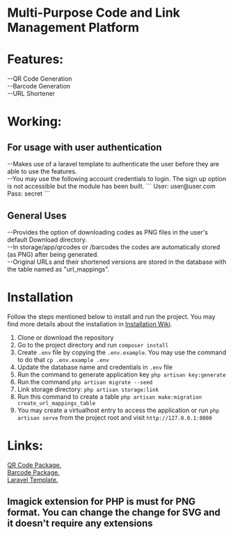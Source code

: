 # Multi-Purpose Code and Link Management Platform

# Features:
--QR Code Generation<br>
--Barcode Generation<br>
--URL Shortener

# Working:
<h2>For usage with user authentication</h2>
--Makes use of a laravel template to authenticate the user before they are able to use the features.<br>
--You may use the following account credentials to login. The sign up option is not accessible but the module has been built.
```
User: user@user.com
Pass: secret
```
<h2>General Uses</h2>
--Provides the option of downloading codes as PNG files in the user's default Download directory.<br>
--In storage/app/qrcodes or /barcodes the codes are automatically stored (as PNG) after being generated.<br>
--Original URLs and their shortened versions are stored in the database with the table named as "url_mappings".

# Installation

Follow the steps mentioned below to install and run the project. You may find more details about the installation in [Installation Wiki](https://github.com/nasirkhan/laravel-starter/wiki/Installation).

1. Clone or download the repository
2. Go to the project directory and run `composer install`
3. Create `.env` file by copying the `.env.example`. You may use the command to do that `cp .env.example .env`
4. Update the database name and credentials in `.env` file
5. Run the command to generate application key `php artisan key:generate`
6. Run the command `php artisan migrate --seed`
7. Link storage directory: `php artisan storage:link`
8. Run this command to create a table `php artisan make:migration create_url_mappings_table`
9. You may create a virtualhost entry to access the application or run `php artisan serve` from the project root and visit `http://127.0.0.1:8000`
    
# Links:
[QR Code Package.](http://www.simplesoftware.io/#/docs/simple-qrcode) <br>
[Barcode Package.](https://github.com/picqer/php-barcode-generator) <br>
[Laravel Template.](http://www.github.com/nasirkhan/laravel-starter)

<h2>Imagick extension for PHP is must for PNG format. You can change the change for SVG and it doesn't require any extensions</h2>
